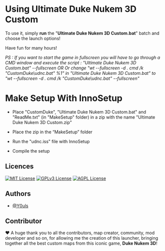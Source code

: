# Using Ultimate Duke Nukem 3D Custom

To use it, simply **run** the "**Ultimate Duke Nukem 3D Custom.bat**" batch and choose the launch options!

Have fun for many hours!

_PS : If you want to start the game in fullscreen you will have to go through a CMD window and execute the script : "Ultimate Duke Nukem 3D Custom.bat" --fullscreen OR Or change "wt --fullscreen -d . cmd /k "CustomDuke\udnc.bat" %1" in "Ultimate Duke Nukem 3D Custom.bat" to "wt --fullscreen -d . cmd /k "CustomDuke\udnc.bat" --fullscreen"_


# Make Setup With InnoSetup

- Place "CustomDuke", "Ultimate Duke Nukem 3D Custom.bat" and "ReadMe.txt" (in "MakeSetup" folder) in a zip with the name "Ultimate Duke Nukem 3D Custom.zip"

- Place the zip in the “MakeSetup” folder

- Run the "udnc.iss" file with InnoSetup

- Compile the setup

## Licences

[![MIT License](https://img.shields.io/badge/License-MIT-green.svg)](https://choosealicense.com/licenses/mit/)
[![GPLv3 License](https://img.shields.io/badge/License-GPL%20v3-yellow.svg)](https://opensource.org/licenses/)
[![AGPL License](https://img.shields.io/badge/license-AGPL-blue.svg)](http://www.gnu.org/licenses/agpl-3.0)


## Authors

- [@Y0uls](https://github.com/y0uls)


## Contributor

:heart: A huge thank you to all the contributors, map creator, community, mod developer and so on, for allowing me the creation of this launcher, bringing together all the best custom maps from this iconic game, **Duke Nukem 3D**!